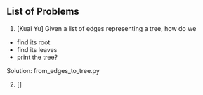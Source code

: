 List of Problems
----
1. [Kuai Yu] Given a list of edges representing a tree, how do we
  * find its root
  * find its leaves
  * print the tree?

  Solution: from_edges_to_tree.py

2. [<Author>] <problem description>
